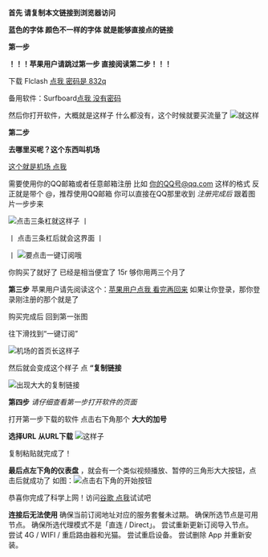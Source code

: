  **首先 请复制本文链接到浏览器访问** 

 **蓝色的字体 颜色不一样的字体 就是能够直接点的链接** 

 **第一步** 

 **！！！苹果用户请跳过第一步 直接阅读第二步！！！** 

下载 Flclash [点我 密码是 832q](https://wwtc.lanzouq.com/ivOEj2mzphpc)

备用软件：Surfboard[点我 没有密码](https://www.123pan.com/s/IXmlVv-LhvE3.html)

然后你打开软件，大概就是这样子 什么都没有，这个时候就要买流量了
![就这样](%E6%BC%94%E7%A4%BA%E5%9B%BE%E7%89%87/%E8%BD%AF%E4%BB%B6%E7%9A%84%E9%85%8D%E7%BD%AE%E5%9C%A8%E5%93%AA.jpg)

 **第二步** 

 **去哪里买呢？这个东西叫机场** 

[这个就是机场 点我](https://mojie.kim/register?aff=eq4B7s7U)

需要使用你的QQ邮箱或者任意邮箱注册 比如   你的QQ号@qq.com  这样的格式 反正就是带个 @，推荐使用QQ邮箱 你可以直接在QQ那里收到
  _注册完成后_ 
跟着图片一步步来

![点击三条杠就这样子](%E6%BC%94%E7%A4%BA%E5%9B%BE%E7%89%87/%E5%AF%BB%E6%89%BE%E8%B4%AD%E4%B9%B0%E8%AE%A2%E9%98%85%E5%9B%BE.jpg)
丨

丨
点击三条杠后就会这界面
丨

丨
![要点击一键订阅哦](%E6%BC%94%E7%A4%BA%E5%9B%BE%E7%89%87/%E8%B4%AD%E4%B9%B0%E8%AE%A2%E9%98%85%E5%9B%BE.jpg)


你购买了就好了 已经是相当便宜了 15r 够你用两三个月了


 **第三步** 
苹果用户请先阅读这个：[苹果用户点我 看完再回来](https://mojie.kim/docs?id=4)
如果让你登录，那你登录刚注册的那个就是了

购买完成后 回到第一张图

往下滑找到“一键订阅”

![机场的首页长这样子](%E6%BC%94%E7%A4%BA%E5%9B%BE%E7%89%87/%E4%B8%80%E9%94%AE%E8%AE%A2%E9%98%85%E5%9B%BE.jpg)


然后就会变成这个样子 点 **“复制链接** 


![出现大大的复制链接](%E6%BC%94%E7%A4%BA%E5%9B%BE%E7%89%87/%E5%A4%8D%E5%88%B6%E9%93%BE%E6%8E%A5%20%E5%9B%BE.jpg)

 **第四步** 
 _请仔细查看第一步打开软件的页面_ 

打开第一步下载的软件  点击右下角那个 **大大的加号** 

 **选择URL** 
 **从URL下载** 
![这样子](%E6%BC%94%E7%A4%BA%E5%9B%BE%E7%89%87/Screenshot_2025-02-07-16-54-25-81_ed7cc6eecf382e65e95dbc137f8c2558.jpg)

复制粘贴就完成了！

 **最后点左下角的仪表盘** ，就会有一个类似视频播放、暂停的三角形大大按钮，点击后就成功了
如图：![点击右下角的开始按钮](%E6%BC%94%E7%A4%BA%E5%9B%BE%E7%89%87/%E5%BC%80%E5%A7%8B%E6%8C%89%E9%92%AE.jpg)

恭喜你完成了科学上网！访问[谷歌 点我](https://Google.com)试试吧

 **连接后无法使用** 
确保当前订阅地址对应的服务套餐未过期。
确保所选节点是可用节点。
确保所选代理模式不是「直连 / Direct」。
尝试重新更新订阅导入节点。
尝试 4G / WIFI / 重启路由器和光猫。
尝试重启设备。
尝试删除 App 并重新安装。
